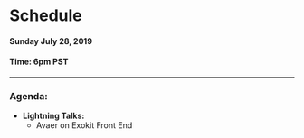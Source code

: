 # Schedule

#### Sunday July 28, 2019
#### **Time:** 6pm PST

-------------------------------------------


### **Agenda:**

 - **Lightning Talks:**
   - Avaer on Exokit Front End
